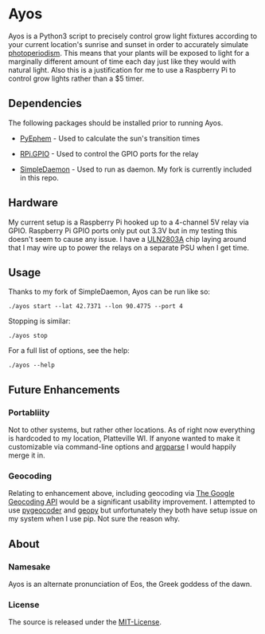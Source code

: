 # Ayos

Ayos is a Python3 script to precisely control grow light fixtures according to your current location's sunrise and sunset in order to accurately simulate [photoperiodism](https://en.wikipedia.org/wiki/Photoperiodism#Plants). This means that your plants will be exposed to light for a marginally different amount of time each day just like they would with natural light. Also this is a justification for me to use a Raspberry Pi to control grow lights rather than a $5 timer.

## Dependencies

The following packages should be installed prior to running Ayos.

- [PyEphem](http://rhodesmill.org/pyephem/) - Used to calculate the sun's transition times

- [RPi.GPIO](http://sourceforge.net/p/raspberry-gpio-python/wiki/Home/) - Used to control the GPIO ports for the relay

- [SimpleDaemon](https://bitbucket.org/donspaulding/simpledaemon/overview) - Used to run as daemon. My fork is currently included in this repo.

## Hardware

My current setup is a Raspberry Pi hooked up to a 4-channel 5V relay via GPIO. Raspberry Pi GPIO ports only put out 3.3V but in my testing this doesn't seem to cause any issue. I have a [ULN2803A](https://www.sparkfun.com/datasheets/IC/uln2803a.pdf) chip laying around that I may wire up to power the relays on a separate PSU when I get time.

## Usage

Thanks to my fork of SimpleDaemon, Ayos can be run like so:

```shell
./ayos start --lat 42.7371 --lon 90.4775 --port 4
```

Stopping is similar:

```shell
./ayos stop
```

For a full list of options, see the help:

```shell
./ayos --help
```

## Future Enhancements

### Portabliity

Not to other systems, but rather other locations. As of right now everything is hardcoded to my location, Platteville WI. If anyone wanted to make it customizable via command-line options and [argparse](https://docs.python.org/3.2/library/argparse.html) I would happily merge it in.

### Geocoding

Relating to enhancement above, including geocoding via [The Google Geocoding API](https://developers.google.com/maps/documentation/geocoding/) would be a significant usability improvement. I attempted to use [pygeocoder](http://code.xster.net/pygeocoder/wiki/Home) and [geopy](https://github.com/geopy/geopy) but unfortunately they both have setup issue on my system when I use pip. Not sure the reason why.

## About

### Namesake

Ayos is an alternate pronunciation of Eos, the Greek goddess of the dawn.

### License

The source is released under the [MIT-License](http://opensource.org/licenses/MIT).
